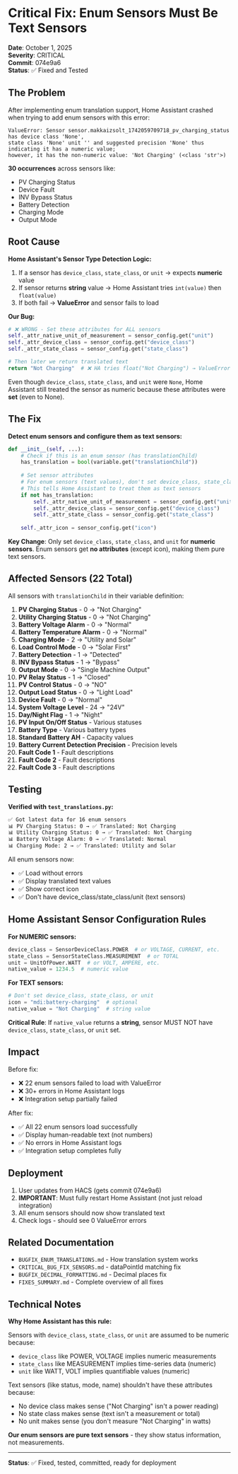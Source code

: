 # Critical Fix: Enum Sensors Must Be Text Sensors

**Date**: October 1, 2025  
**Severity**: CRITICAL  
**Commit**: 074e9a6  
**Status**: ✅ Fixed and Tested

## The Problem

After implementing enum translation support, Home Assistant crashed when trying to add enum sensors with this error:

```
ValueError: Sensor sensor.makkaizsolt_1742059709718_pv_charging_status has device class 'None', 
state class 'None' unit '' and suggested precision 'None' thus indicating it has a numeric value; 
however, it has the non-numeric value: 'Not Charging' (<class 'str'>)
```

**30 occurrences** across sensors like:
- PV Charging Status
- Device Fault
- INV Bypass Status  
- Battery Detection
- Charging Mode
- Output Mode

## Root Cause

**Home Assistant's Sensor Type Detection Logic:**

1. If a sensor has `device_class`, `state_class`, or `unit` → expects **numeric** value
2. If sensor returns **string** value → Home Assistant tries `int(value)` then `float(value)`
3. If both fail → **ValueError** and sensor fails to load

**Our Bug:**
```python
# ❌ WRONG - Set these attributes for ALL sensors
self._attr_native_unit_of_measurement = sensor_config.get("unit")
self._attr_device_class = sensor_config.get("device_class")
self._attr_state_class = sensor_config.get("state_class")

# Then later we return translated text
return "Not Charging"  # ❌ HA tries float("Not Charging") → ValueError
```

Even though `device_class`, `state_class`, and `unit` were `None`, Home Assistant still treated the sensor as numeric because these attributes were **set** (even to None).

## The Fix

**Detect enum sensors and configure them as text sensors:**

```python
def __init__(self, ...):
    # Check if this is an enum sensor (has translationChild)
    has_translation = bool(variable.get("translationChild"))
    
    # Set sensor attributes
    # For enum sensors (text values), don't set device_class, state_class, or unit
    # This tells Home Assistant to treat them as text sensors
    if not has_translation:
        self._attr_native_unit_of_measurement = sensor_config.get("unit")
        self._attr_device_class = sensor_config.get("device_class")
        self._attr_state_class = sensor_config.get("state_class")
    
    self._attr_icon = sensor_config.get("icon")
```

**Key Change**: Only set `device_class`, `state_class`, and `unit` for **numeric sensors**. Enum sensors get **no attributes** (except icon), making them pure text sensors.

## Affected Sensors (22 Total)

All sensors with `translationChild` in their variable definition:

1. **PV Charging Status** - 0 → "Not Charging"
2. **Utility Charging Status** - 0 → "Not Charging"  
3. **Battery Voltage Alarm** - 0 → "Normal"
4. **Battery Temperature Alarm** - 0 → "Normal"
5. **Charging Mode** - 2 → "Utility and Solar"
6. **Load Control Mode** - 0 → "Solar First"
7. **Battery Detection** - 1 → "Detected"
8. **INV Bypass Status** - 1 → "Bypass"
9. **Output Mode** - 0 → "Single Machine Output"
10. **PV Relay Status** - 1 → "Closed"
11. **PV Control Status** - 0 → "NO"
12. **Output Load Status** - 0 → "Light Load"
13. **Device Fault** - 0 → "Normal"
14. **System Voltage Level** - 24 → "24V"
15. **Day/Night Flag** - 1 → "Night"
16. **PV Input On/Off Status** - Various statuses
17. **Battery Type** - Various battery types
18. **Standard Battery AH** - Capacity values
19. **Battery Current Detection Precision** - Precision levels
20. **Fault Code 1** - Fault descriptions
21. **Fault Code 2** - Fault descriptions
22. **Fault Code 3** - Fault descriptions

## Testing

**Verified with `test_translations.py`:**
```bash
✅ Got latest data for 16 enum sensors
📊 PV Charging Status: 0 → ✅ Translated: Not Charging
📊 Utility Charging Status: 0 → ✅ Translated: Not Charging
📊 Battery Voltage Alarm: 0 → ✅ Translated: Normal
📊 Charging Mode: 2 → ✅ Translated: Utility and Solar
```

All enum sensors now:
- ✅ Load without errors
- ✅ Display translated text values
- ✅ Show correct icon
- ✅ Don't have device_class/state_class/unit (text sensors)

## Home Assistant Sensor Configuration Rules

**For NUMERIC sensors:**
```python
device_class = SensorDeviceClass.POWER  # or VOLTAGE, CURRENT, etc.
state_class = SensorStateClass.MEASUREMENT  # or TOTAL
unit = UnitOfPower.WATT  # or VOLT, AMPERE, etc.
native_value = 1234.5  # numeric value
```

**For TEXT sensors:**
```python
# Don't set device_class, state_class, or unit
icon = "mdi:battery-charging"  # optional
native_value = "Not Charging"  # string value
```

**Critical Rule**: If `native_value` returns a **string**, sensor MUST NOT have `device_class`, `state_class`, or `unit` set.

## Impact

Before fix:
- ❌ 22 enum sensors failed to load with ValueError
- ❌ 30+ errors in Home Assistant logs
- ❌ Integration setup partially failed

After fix:
- ✅ All 22 enum sensors load successfully
- ✅ Display human-readable text (not numbers)
- ✅ No errors in Home Assistant logs
- ✅ Integration setup completes fully

## Deployment

1. User updates from HACS (gets commit 074e9a6)
2. **IMPORTANT**: Must fully restart Home Assistant (not just reload integration)
3. All enum sensors should now show translated text
4. Check logs - should see 0 ValueError errors

## Related Documentation

- `BUGFIX_ENUM_TRANSLATIONS.md` - How translation system works
- `CRITICAL_BUG_FIX_SENSORS.md` - dataPointId matching fix
- `BUGFIX_DECIMAL_FORMATTING.md` - Decimal places fix
- `FIXES_SUMMARY.md` - Complete overview of all fixes

## Technical Notes

**Why Home Assistant has this rule:**

Sensors with `device_class`, `state_class`, or `unit` are assumed to be numeric because:
- `device_class` like POWER, VOLTAGE implies numeric measurements
- `state_class` like MEASUREMENT implies time-series data (numeric)
- `unit` like WATT, VOLT implies quantifiable values (numeric)

Text sensors (like status, mode, name) shouldn't have these attributes because:
- No device class makes sense ("Not Charging" isn't a power reading)
- No state class makes sense (text isn't a measurement or total)
- No unit makes sense (you don't measure "Not Charging" in watts)

**Our enum sensors are pure text sensors** - they show status information, not measurements.

---

**Status**: ✅ Fixed, tested, committed, ready for deployment
